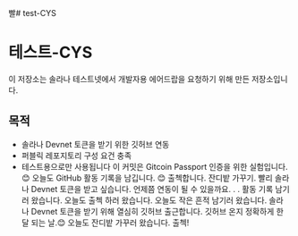 빨# test-CYS
# 테스트-CYS

이 저장소는 솔라나 테스트넷에서 개발자용 에어드랍을 요청하기 위해 만든 저장소입니다.

## 목적

- 솔라나 Devnet 토큰을 받기 위한 깃허브 연동
- 퍼블릭 레포지토리 구성 요건 충족
- 테스트용으로만 사용됩니다
이 커밋은 Gitcoin Passport 인증을 위한 실험입니다. 😊
오늘도 GitHub 활동 기록을 남깁니다. 😊
출첵합니다.
잔디밭 가꾸기.
빨리 솔라나 Devnet 토큰을 받고 싶습니다.  언제쯤 연동이 될 수 있을까요. . .
활동 기록 남기러 왔습니다.
오늘도 출첵 하러 왔습니다.
오늘도 작은 흔적 남기러 왔습니다.
솔라나 Devnet 토큰을 받기 위해 열심히 깃허브 출근합니다.
깃허브 온지 정확하게 한달 되는 날.😊
오늘도 잔디밭 가꾸러 왔습니다.
출첵!
